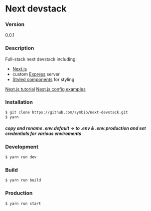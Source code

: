 # Next devstack

### Version
0.0.1

### Description
Full-stack next devstack including:

* [Next.js](https://github.com/zeit/next.js/)
* custom [Express](http://expressjs.com/) server
* [Styled components](https://styled-components.com/) for styling

[Next.js tutorial](https://learnnextjs.com/)
[Next.js config examples](https://github.com/zeit/next.js/tree/master/examples)

### Installation
```sh
$ git clone https://github.com/symbio/next-devstack.git
$ yarn
```

##### copy and rename .env.default -> to .env & .env.production and set credentials for various enviroments

### Development
```sh
$ yarn run dev
```

### Build
```sh
$ yarn run build
```

### Production
```sh
$ yarn run start
```